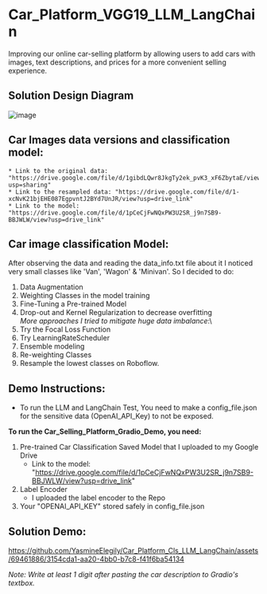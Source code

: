 # Car_Platform_VGG19_LLM_LangChain
Improving our online car-selling platform by allowing users to add cars with images, text descriptions, and prices for a more convenient selling experience.

##	Solution Design Diagram
![image](https://github.com/YasmineElegily/Car_Platform_Cls_LLM_LangChain/assets/69461886/d2417204-e8a9-4808-aabd-a83f5c5e3364)

## 	Car Images data versions and classification model:
	* Link to the original data: "https://drive.google.com/file/d/1gibdLQwr8JkgTy2ek_pvK3_xF6ZbytaE/view?usp=sharing" 
	* Link to the resampled data: "https://drive.google.com/file/d/1-xcNvK21bjEHE087EgpvntJ2BYd7UnJR/view?usp=drive_link" 
	* Link to the model: "https://drive.google.com/file/d/1pCeCjFwNQxPW3U2SR_j9n7SB9-BBJWLW/view?usp=drive_link"


##	Car image classification Model:
After observing the data and reading the data_info.txt file about it I noticed very small classes like 'Van', 'Wagon' & 'Minivan'.
So I decided to do:
1) Data Augmentation
2) Weighting Classes in the model training
3) Fine-Tuning a Pre-trained Model
4) Drop-out and Kernel Regularization to decrease overfitting\
 *More approaches I tried to mitigate huge data imbalance*:\
6) Try the Focal Loss Function
7) Try LearningRateScheduler
8) Ensemble modeling
9) Re-weighting Classes
10) Resample the lowest classes on Roboflow.


##	Demo Instructions:
- To run the LLM and LangChain Test, You need to make a config_file.json for the sensitive data (OpenAI_API_Key) to not be exposed.

**To run the Car_Selling_Platform_Gradio_Demo, you need:**

1) Pre-trained Car Classification Saved Model that I uploaded to my Google Drive
	* Link to the model: "https://drive.google.com/file/d/1pCeCjFwNQxPW3U2SR_j9n7SB9-BBJWLW/view?usp=drive_link"
2) Label Encoder
	* I uploaded the label encoder to the Repo
3) Your "OPENAI_API_KEY" stored safely in config_file.json

## 	Solution Demo:


https://github.com/YasmineElegily/Car_Platform_Cls_LLM_LangChain/assets/69461886/3154cda1-aa20-4bb0-b7c8-f41f6ba54134


*Note: Write at least 1 digit after pasting the car description to Gradio's textbox.*
